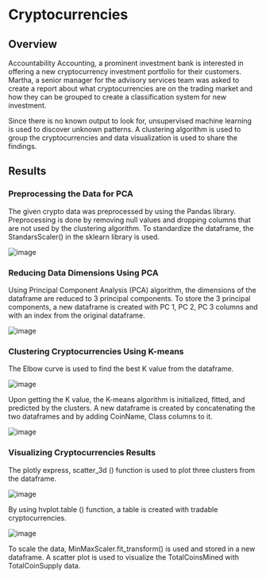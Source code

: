 # Cryptocurrencies
## Overview
Accountability Accounting, a prominent investment bank is interested in offering a new cryptocurrency investment portfolio for their customers. Martha, a senior manager for the advisory services team was asked to create a report about what cryptocurrencies are on the trading market and how they can be grouped to create a classification system for new investment. 

Since there is no known output to look for, unsupervised machine learning is used to discover unknown patterns. A clustering algorithm is used to group the cryptocurrencies and data visualization is used to share the findings.

## Results
### Preprocessing the Data for PCA
The given crypto data was preprocessed by using the Pandas library. Preprocessing is done by removing null values and dropping columns that are not used by the clustering algorithm. To standardize the dataframe, the StandarsScaler() in the sklearn library is used.

![image](https://user-images.githubusercontent.com/76491891/123544308-ad383780-d720-11eb-9b36-21669b0f5b02.png)

### Reducing Data Dimensions Using PCA 
Using Principal Component Analysis (PCA) algorithm, the dimensions of the dataframe are reduced to 3 principal components. To store the 3 principal components, a new dataframe is created with PC 1, PC 2, PC 3 columns and with an index from the original dataframe.

![image](https://user-images.githubusercontent.com/76491891/123544358-e96b9800-d720-11eb-8d52-df5ab701defe.png)

### Clustering Cryptocurrencies Using K-means
The Elbow curve is used to find the best K value from the dataframe.

![image](https://user-images.githubusercontent.com/76491891/123544404-1e77ea80-d721-11eb-99d8-c1a864581891.png)

Upon getting the K value, the K-means algorithm is initialized, fitted, and predicted by the clusters. A new dataframe is created by concatenating the two dataframes and by adding CoinName, Class columns to it.

![image](https://user-images.githubusercontent.com/76491891/123544410-29327f80-d721-11eb-969d-c76f535d96de.png)

### Visualizing Cryptocurrencies Results
The plotly express, scatter_3d () function is used to plot three clusters from the dataframe.

![image](https://user-images.githubusercontent.com/76491891/123544589-fdfc6000-d721-11eb-906f-9fd3bd21b5b8.png)

By using hvplot.table () function, a table is created with tradable cryptocurrencies. 

![image](https://user-images.githubusercontent.com/76491891/123544620-28e6b400-d722-11eb-93fa-aeb5af0ab731.png)

To scale the data, MinMaxScaler.fit_transform() is used and stored in a new dataframe.  A scatter plot is used to visualize the TotalCoinsMined with TotalCoinSupply data.


